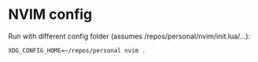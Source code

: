 
# NVIM config

Run with different config folder (assumes /repos/personal/nvim/init.lua/...):

```
XDG_CONFIG_HOME=~/repos/personal nvim .
```


